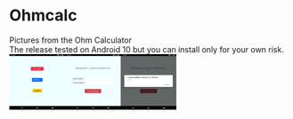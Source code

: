 # Ohmcalc
Pictures from the Ohm Calculator <br>
The release tested on Android 10 but you can install only for your own risk. <br>
<img align="left" width="100" height="100" src="https://github.com/prhckspc/Ohmcalc/blob/main/screenshots/1.png"> 
<img align="left" width="100" height="100" src="https://github.com/prhckspc/Ohmcalc/blob/main/screenshots/2.png"> 
<img align="left" width="100" height="100" src="https://github.com/prhckspc/Ohmcalc/blob/main/screenshots/3.png">

